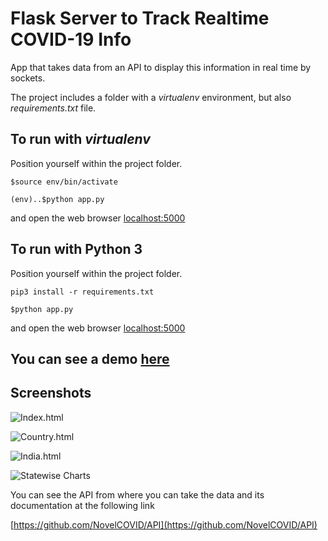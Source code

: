# Flask Server to Track Realtime COVID-19 Info


App that takes data from an API to display this information in real time by sockets.

The project includes a folder with a *virtualenv* environment, but also *requirements.txt* file.

## To run with *virtualenv*

Position yourself within the project folder.

`$source env/bin/activate`

`(env)..$python app.py`

and open the web browser  [localhost:5000](localhost:5000)

## To run with Python 3

Position yourself within the project folder.

`pip3 install -r requirements.txt`

`$python app.py`

and open the web browser  [localhost:5000](localhost:5000)


## You can see a demo [here](http://zuhairabs.pythonanywhere.com/)

## Screenshots

![Index.html](https://github.com/zuhairabs/covid-19-tracker/blob/master/IMG-20200327-WA0005.jpg)

![Country.html](https://github.com/zuhairabs/covid-19-tracker/blob/master/IMG-20200327-WA0003.jpg)

![India.html](https://github.com/zuhairabs/covid-19-tracker/blob/master/IMG-20200327-WA0004.jpg)

![Statewise Charts](https://github.com/zuhairabs/covid-19-tracker/blob/master/IMG-20200327-WA0006.jpg)

You can see the API from where you can take the data and its documentation at the following link

[https://github.com/NovelCOVID/API](https://github.com/NovelCOVID/API)

